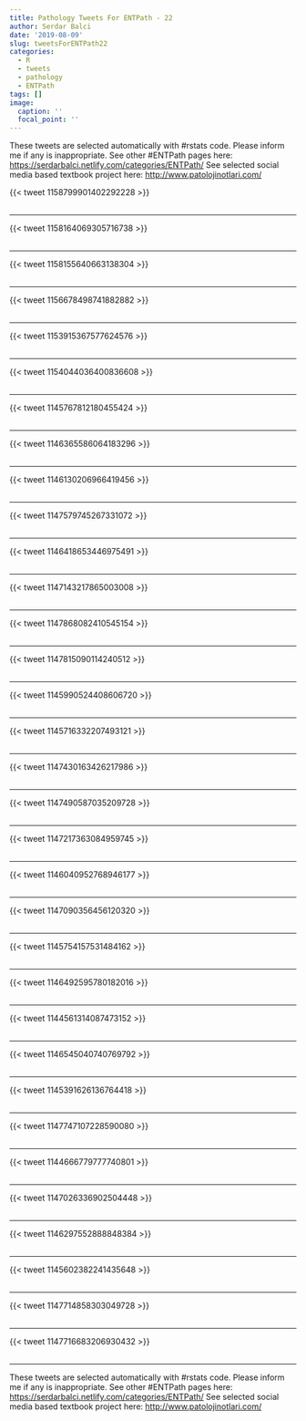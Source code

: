 ```yaml
---
title: Pathology Tweets For ENTPath - 22
author: Serdar Balci
date: '2019-08-09'
slug: tweetsForENTPath22
categories:
  - R
  - tweets
  - pathology
  - ENTPath
tags: []
image:
  caption: ''
  focal_point: ''
---
```



These tweets are selected automatically with #rstats code. Please inform me if any is inappropriate.
See other #ENTPath pages here: https://serdarbalci.netlify.com/categories/ENTPath/ 
See selected social media based textbook project here: http://www.patolojinotlari.com/

{{< tweet 1158799901402292228 >}}
<br>
<br>
<hr>
{{< tweet 1158164069305716738 >}}
<br>
<br>
<hr>
{{< tweet 1158155640663138304 >}}
<br>
<br>
<hr>
{{< tweet 1156678498741882882 >}}
<br>
<br>
<hr>
{{< tweet 1153915367577624576 >}}
<br>
<br>
<hr>
{{< tweet 1154044036400836608 >}}
<br>
<br>
<hr>
{{< tweet 1145767812180455424 >}}
<br>
<br>
<hr>
{{< tweet 1146365586064183296 >}}
<br>
<br>
<hr>
{{< tweet 1146130206966419456 >}}
<br>
<br>
<hr>
{{< tweet 1147579745267331072 >}}
<br>
<br>
<hr>
{{< tweet 1146418653446975491 >}}
<br>
<br>
<hr>
{{< tweet 1147143217865003008 >}}
<br>
<br>
<hr>
{{< tweet 1147868082410545154 >}}
<br>
<br>
<hr>
{{< tweet 1147815090114240512 >}}
<br>
<br>
<hr>
{{< tweet 1145990524408606720 >}}
<br>
<br>
<hr>
{{< tweet 1145716332207493121 >}}
<br>
<br>
<hr>
{{< tweet 1147430163426217986 >}}
<br>
<br>
<hr>
{{< tweet 1147490587035209728 >}}
<br>
<br>
<hr>
{{< tweet 1147217363084959745 >}}
<br>
<br>
<hr>
{{< tweet 1146040952768946177 >}}
<br>
<br>
<hr>
{{< tweet 1147090356456120320 >}}
<br>
<br>
<hr>
{{< tweet 1145754157531484162 >}}
<br>
<br>
<hr>
{{< tweet 1146492595780182016 >}}
<br>
<br>
<hr>
{{< tweet 1144561314087473152 >}}
<br>
<br>
<hr>
{{< tweet 1146545040740769792 >}}
<br>
<br>
<hr>
{{< tweet 1145391626136764418 >}}
<br>
<br>
<hr>
{{< tweet 1147747107228590080 >}}
<br>
<br>
<hr>
{{< tweet 1144666779777740801 >}}
<br>
<br>
<hr>
{{< tweet 1147026336902504448 >}}
<br>
<br>
<hr>
{{< tweet 1146297552888848384 >}}
<br>
<br>
<hr>
{{< tweet 1145602382241435648 >}}
<br>
<br>
<hr>
{{< tweet 1147714858303049728 >}}
<br>
<br>
<hr>
{{< tweet 1147716683206930432 >}}
<br>
<br>
<hr>


These tweets are selected automatically with #rstats code. Please inform me if any is inappropriate.
See other #ENTPath pages here: https://serdarbalci.netlify.com/categories/ENTPath/ 
See selected social media based textbook project here: http://www.patolojinotlari.com/
